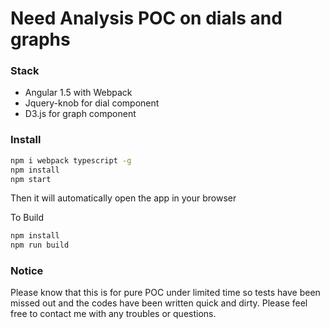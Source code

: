 # Need Analysis POC on dials and graphs

### Stack

- Angular 1.5 with Webpack
- Jquery-knob for dial component
- D3.js for graph component


### Install

```sh
npm i webpack typescript -g
npm install
npm start
```

Then it will automatically open the app in your browser


To Build
```sh
npm install
npm run build
```
### Notice

Please know that this is for pure POC under limited time so tests have been missed out and 
the codes have been written quick and dirty. Please feel free to contact me with any troubles or questions.  
